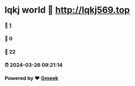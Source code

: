# lqkj world :link: http://lqkj569.top 
### :page_facing_up: [1](http://lqkj569.top/tag.html) 
### :speech_balloon: 0 
### :hibiscus: 22 
### :alarm_clock: 2024-03-26 09:21:14 
### Powered by :heart: [Gmeek](https://github.com/Meekdai/Gmeek)
